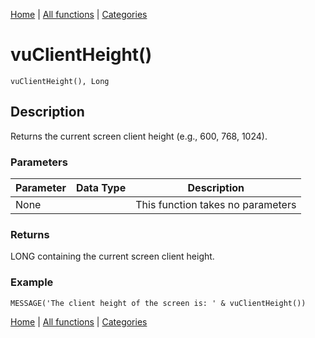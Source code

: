 [Home](../index.md) | [All functions](../all-functions.md) | [Categories](../categories/index.md)

# vuClientHeight()

```Prototype
vuClientHeight(), Long
```


## Description
Returns the current screen client height (e.g., 600, 768, 1024).

### Parameters

| Parameter | Data Type | Description |
|-----------|-----------|-------------|
| None      |          | This function takes no parameters |

### Returns
LONG containing the current screen client height.

### Example

```Clarion
MESSAGE('The client height of the screen is: ' & vuClientHeight())
```

[Home](../index.md) | [All functions](../all-functions.md) | [Categories](../categories/index.md)
